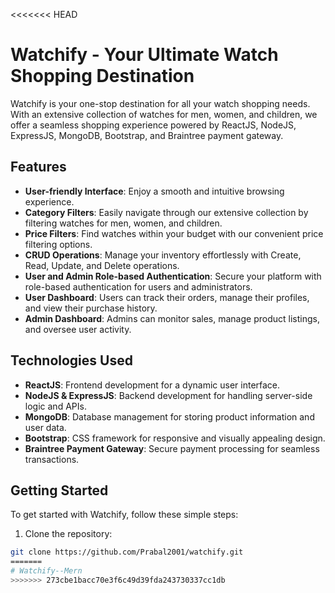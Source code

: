<<<<<<< HEAD
# Watchify - Your Ultimate Watch Shopping Destination

Watchify is your one-stop destination for all your watch shopping needs. With an extensive collection of watches for men, women, and children, we offer a seamless shopping experience powered by ReactJS, NodeJS, ExpressJS, MongoDB, Bootstrap, and Braintree payment gateway.

## Features

- **User-friendly Interface**: Enjoy a smooth and intuitive browsing experience.
- **Category Filters**: Easily navigate through our extensive collection by filtering watches for men, women, and children.
- **Price Filters**: Find watches within your budget with our convenient price filtering options.
- **CRUD Operations**: Manage your inventory effortlessly with Create, Read, Update, and Delete operations.
- **User and Admin Role-based Authentication**: Secure your platform with role-based authentication for users and administrators.
- **User Dashboard**: Users can track their orders, manage their profiles, and view their purchase history.
- **Admin Dashboard**: Admins can monitor sales, manage product listings, and oversee user activity.

## Technologies Used

- **ReactJS**: Frontend development for a dynamic user interface.
- **NodeJS & ExpressJS**: Backend development for handling server-side logic and APIs.
- **MongoDB**: Database management for storing product information and user data.
- **Bootstrap**: CSS framework for responsive and visually appealing design.
- **Braintree Payment Gateway**: Secure payment processing for seamless transactions.

## Getting Started

To get started with Watchify, follow these simple steps:

1. Clone the repository:

```bash
git clone https://github.com/Prabal2001/watchify.git
=======
# Watchify--Mern
>>>>>>> 273cbe1bacc70e3f6c49d39fda243730337cc1db

